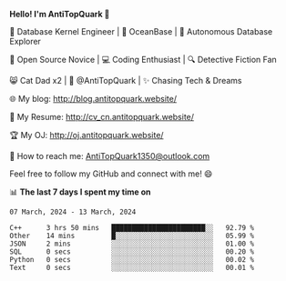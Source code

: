 
**Hello! I'm AntiTopQuark 👋**

🔧 Database Kernel Engineer | 🌊 OceanBase | 🤖 Autonomous Database Explorer

🌱 Open Source Novice | 💻 Coding Enthusiast | 🔍 Detective Fiction Fan

😸 Cat Dad x2 | 🎉 @AntiTopQuark | ✨ Chasing Tech & Dreams

🌐 My blog: http://blog.antitopquark.website/

📄 My Resume: http://cv_cn.antitopquark.website/

🏆 My OJ: http://oj.antitopquark.website/

📧 How to reach me: AntiTopQuark1350@outlook.com

Feel free to follow my GitHub and connect with me! 😄

📊 **The last 7 days I spent my time on** 

<!--START_SECTION:waka-->
```text
07 March, 2024 - 13 March, 2024

C++      3 hrs 50 mins   ███████████████████████░░   92.79 % 
Other    14 mins         █░░░░░░░░░░░░░░░░░░░░░░░░   05.99 % 
JSON     2 mins          ░░░░░░░░░░░░░░░░░░░░░░░░░   01.00 % 
SQL      0 secs          ░░░░░░░░░░░░░░░░░░░░░░░░░   00.20 % 
Python   0 secs          ░░░░░░░░░░░░░░░░░░░░░░░░░   00.02 % 
Text     0 secs          ░░░░░░░░░░░░░░░░░░░░░░░░░   00.01 %
```
<!--END_SECTION:waka-->


